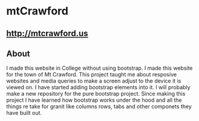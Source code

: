 # mtCrawford
## http://mtcrawford.us

## About
I made this website in College without using bootstrap. I made this website for the town of Mt Crawford.  This project taught me about resposive websites and media queries to make a screen adjust to the device it is viewed on. I have started adding bootstrap elements into it. I will probably make a new repository for the pure bootstrap project. Since making this project I have learned how bootstrap works under the hood and all the things re take for granit like columns rows, tabs and other componets they have built out. 

